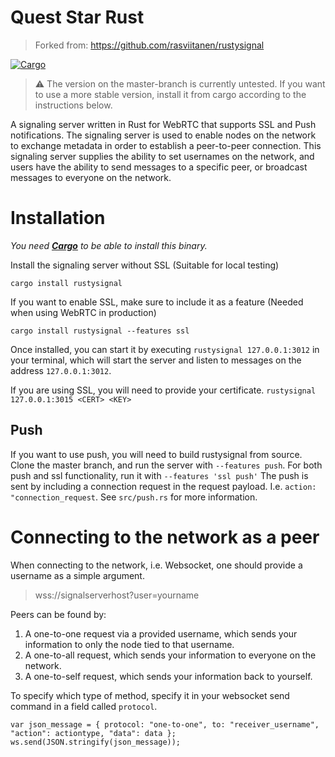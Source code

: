 # Quest Star Rust
> Forked from: https://github.com/rasviitanen/rustysignal

[![Cargo](https://img.shields.io/crates/v/rustysignal.svg)](https://crates.io/crates/rustysignal) 

> :warning: The version on the master-branch is currently untested. If you want to use a more stable version, install it from cargo according to the instructions below.

A signaling server written in Rust for WebRTC that supports SSL and Push notifications.
The signaling server is used to enable nodes on the network to exchange metadata in order to establish a peer-to-peer connection.
This signaling server supplies the ability to set usernames on the network, and users have the ability to send messages to a specific peer, or broadcast messages to everyone on the network.

# Installation
*You need [**Cargo**](https://doc.rust-lang.org/cargo/getting-started/installation.html) to be able to install this binary.* 

Install the signaling server without SSL
(Suitable for local testing)

`cargo install rustysignal` 

If you want to enable SSL, make sure to include it as a feature
(Needed when using WebRTC in production)

`cargo install rustysignal --features ssl`

Once installed, you can start it by executing `rustysignal 127.0.0.1:3012` in your terminal, which will start the server and listen to messages on the address `127.0.0.1:3012`.

If you are using SSL, you will need to provide your certificate. 
`rustysignal 127.0.0.1:3015 <CERT> <KEY>`

## Push
If you want to use push, you will need to build rustysignal from source. Clone the master branch, and run the server with `--features push`. For both push and ssl functionality, run it with `--features 'ssl push'`
The push is sent by including a connection request in the request payload. I.e. `action: "connection_request`. See `src/push.rs` for more information.

# Connecting to the network as a peer
When connecting to the network, i.e. Websocket, one should provide a username as a simple argument.
> wss://signalserverhost?user=yourname

Peers can be found by:
  1. A one-to-one request via a provided username, which sends your information to only the node tied to that username.
  2. A one-to-all request, which sends your information to everyone on the network.
  3. A one-to-self request, which sends your information back to yourself.
  
To specify which type of method, specify it in your websocket send command in a field called `protocol`.

```
var json_message = { protocol: "one-to-one", to: "receiver_username", "action": actiontype, "data": data };
ws.send(JSON.stringify(json_message));
```
